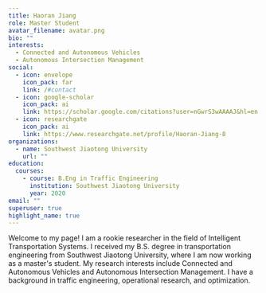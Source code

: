 ```yaml
---
title: Haoran Jiang
role: Master Student
avatar_filename: avatar.png
bio: ""
interests:
  - Connected and Autonomous Vehicles
  - Autonomous Intersection Management
social:
  - icon: envelope
    icon_pack: far
    link: /#contact
  - icon: google-scholar
    icon_pack: ai
    link: https://scholar.google.com/citations?user=nGwrS3wAAAAJ&hl=en
  - icon: researchgate
    icon_pack: ai
    link: https://www.researchgate.net/profile/Haoran-Jiang-8
organizations:
  - name: Southwest Jiaotong University
    url: ""
education:
  courses:
    - course: B.Eng in Traffic Engineering
      institution: Southwest Jiaotong University
      year: 2020
email: ""
superuser: true
highlight_name: true
---
```

Welcome to my page! I am a rookie researcher in the field of Intelligent Transportation Systems. I received my B.S. degree in transportation engineering from Southwest Jiaotong University, where I am now working as a master's student. My research interests include Connected and Autonomous Vehicles and Autonomous Intersection Management. I have a background in traffic engineering, operational research, and optimization.